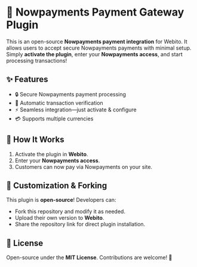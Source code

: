 # 🚀 Nowpayments Payment Gateway Plugin  

This is an open-source **Nowpayments payment integration** for Webito. It allows users to accept secure Nowpayments payments with minimal setup. Simply **activate the plugin**, enter your **Nowpayments access**, and start processing transactions!  

## ✨ Features  
- 🔒 Secure Nowpayments payment processing  
- 🔄 Automatic transaction verification  
- ⚡ Seamless integration—just activate & configure  
- 💳 Supports multiple currencies  

## 🔧 How It Works  
1. Activate the plugin in **Webito**.  
2. Enter your **Nowpayments access**.  
3. Customers can now pay via Nowpayments on your site.  

## 🔗 Customization & Forking  
This plugin is **open-source**! Developers can:  
- Fork this repository and modify it as needed.  
- Upload their own version to **Webito**.  
- Share the repository link for direct plugin installation.  

## 📜 License  
Open-source under the **MIT License**. Contributions are welcome! 🚀  
